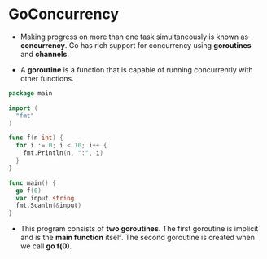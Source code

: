 # GoConcurrency

* Making progress on more than one task simultaneously is known as **concurrency**. 
Go has rich support for concurrency using **goroutines** and **channels**.

* A **goroutine** is a function that is capable of running concurrently with other functions.

```go
package main

import (
  "fmt"
)

func f(n int) {
  for i := 0; i < 10; i++ {
    fmt.Println(n, ":", i)
  }
}

func main() {
  go f(0)
  var input string
  fmt.Scanln(&input)
}
```

* This program consists of **two goroutines**. The first goroutine is implicit and is the **main function** itself.
The second goroutine is created when we call **go f(0)**.
